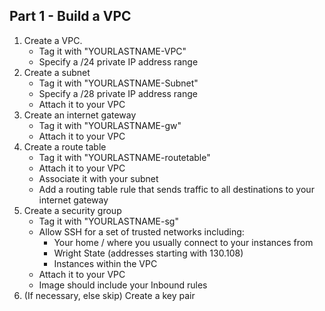 ## Part 1 - Build a VPC

1. Create a VPC.
   - Tag it with "YOURLASTNAME-VPC"
   - Specify a /24 private IP address range
2. Create a subnet
   - Tag it with "YOURLASTNAME-Subnet"
   - Specify a /28 private IP address range
   - Attach it to your VPC
3. Create an internet gateway
   - Tag it with "YOURLASTNAME-gw"
   - Attach it to your VPC
4. Create a route table
   - Tag it with "YOURLASTNAME-routetable"
   - Attach it to your VPC
   - Associate it with your subnet
   - Add a routing table rule that sends traffic to all destinations to your internet gateway
5. Create a security group
   - Tag it with "YOURLASTNAME-sg"
   - Allow SSH for a set of trusted networks including:
     - Your home / where you usually connect to your instances from
     - Wright State (addresses starting with 130.108)
     - Instances within the VPC
   - Attach it to your VPC
   - Image should include your Inbound rules
6. (If necessary, else skip) Create a key pair
